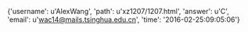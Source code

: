 {'username': u'AlexWang', 'path': u'xz1207/1207.html', 'answer': u'C', 'email': u'wac14@mails.tsinghua.edu.cn', 'time': '2016-02-25:09:05:06'}